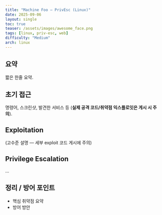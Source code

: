 ```yaml
---
title: "Machine Foo — PrivEsc (Linux)"
date: 2025-09-06
layout: single
toc: true
teaser: /assets/images/awesome_face.png
tags: [linux, priv-esc, web]
difficulty: "Medium"
arch: linux
---
```


## 요약
짧은 한줄 요약.

## 초기 접근
명령어, 스크린샷, 발견한 서비스 등 (**실제 공격 코드/취약점 익스플로잇은 게시 시 주의**).

## Exploitation
(고수준 설명 — 세부 exploit 코드 게시에 주의)

## Privilege Escalation
...

## 정리 / 방어 포인트
- 핵심 취약점 요약
- 방어 방안